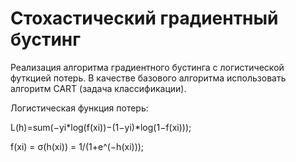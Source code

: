 # Стохастический градиентный бустинг

Реализация алгоритма градиентного бустинга с логистической футкцией потерь. В качестве базового алгоритма использовать алгоритм CART (задача классификации).

Логистическая функция потерь:

L(h)=sum(−yi*log(f(xi))−(1−yi)*log(1−f(xi)));

f(xi) = σ(h(xi)) = 1/(1+e^(−h(xi)));
